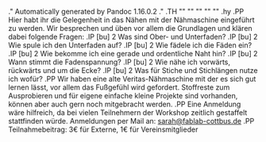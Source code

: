 .\" Automatically generated by Pandoc 1.16.0.2
.\"
.TH "" "" "" "" ""
.hy
.PP
Hier habt ihr die Gelegenheit in das Nähen mit der Nähmaschine
eingeführt zu werden.
Wir besprechen und üben vor allem die Grundlagen und klären dabei
folgende Fragen:
.IP \[bu] 2
Was sind Ober\- und Unterfaden?
.IP \[bu] 2
Wie spule ich den Unterfaden auf?
.IP \[bu] 2
Wie fädele ich die Fäden ein?
.IP \[bu] 2
Wie bekomme ich eine gerade und ordentliche Naht hin?
.IP \[bu] 2
Wann stimmt die Fadenspannung?
.IP \[bu] 2
Wie nähe ich vorwärts, rückwärts und um die Ecke?
.IP \[bu] 2
Was für Stiche und Stichlängen nutze ich wofür?
.PP
Wir haben eine alte Veritas\-Nähmaschine mit der es sich gut lernen
lässt, vor allem das Fußgefühl wird gefordert.
Stoffreste zum Ausprobieren und für eigene einfache kleine Projekte sind
vorhanden, können aber auch gern noch mitgebracht werden.
.PP
Eine Anmeldung wäre hilfreich, da bei vielen Teilnehmern der Workshop
zeitlich gestaffelt stattfinden würde.
Anmeldungen per Mail an: <sarah@fablab-cottbus.de>
.PP
Teilnahmebeitrag: 3€ für Externe, 1€ für Vereinsmitglieder
